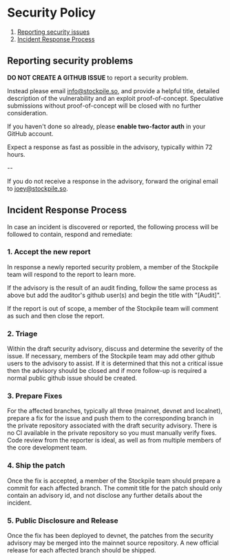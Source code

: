 # Security Policy

1. [Reporting security issues](#reporting)
2. [Incident Response Process](#process)

<a name="reporting"></a>
## Reporting security problems

**DO NOT CREATE A GITHUB ISSUE** to report a security problem.

Instead please email info@stockpile.so, and provide a helpful title, detailed description of the vulnerability and an exploit
proof-of-concept. Speculative submissions without proof-of-concept will be closed
with no further consideration.

If you haven't done so already, please **enable two-factor auth** in your GitHub account.

Expect a response as fast as possible in the advisory, typically within 72 hours.

--

If you do not receive a response in the advisory, forward the original email to
joey@stockpile.so.

<a name="process"></a>
## Incident Response Process

In case an incident is discovered or reported, the following process will be
followed to contain, respond and remediate:

### 1. Accept the new report
In response a newly reported security problem, a member of the
Stockpile team will respond to the report to learn more.  

If the advisory is the result of an audit finding, follow the same process as above but add the auditor's github user(s) and begin the title with "[Audit]".

If the report is out of scope, a member of the Stockpile team will comment as such and then close the report.

### 2. Triage
Within the draft security advisory, discuss and determine the severity of the issue. If necessary, members of the Stockpile team may add other github users to the advisory to assist.
If it is determined that this not a critical issue then the advisory should be closed and if more follow-up is required a normal public github issue should be created.

### 3. Prepare Fixes
For the affected branches, typically all three (mainnet, devnet and localnet), prepare a fix for the issue and push them to the corresponding branch in the private repository associated with the draft security advisory.
There is no CI available in the private repository so you must manually verify fixes.
Code review from the reporter is ideal, as well as from multiple members of the core development team.

### 4. Ship the patch
Once the fix is accepted, a member of the Stockpile team should prepare a commit for each affected branch. The commit title for the patch should only contain an advisory id, and not disclose any further details about the incident.

### 5. Public Disclosure and Release
Once the fix has been deployed to devnet, the patches from the security advisory may be merged into the mainnet source repository. A new official release for each affected branch should be shipped.
